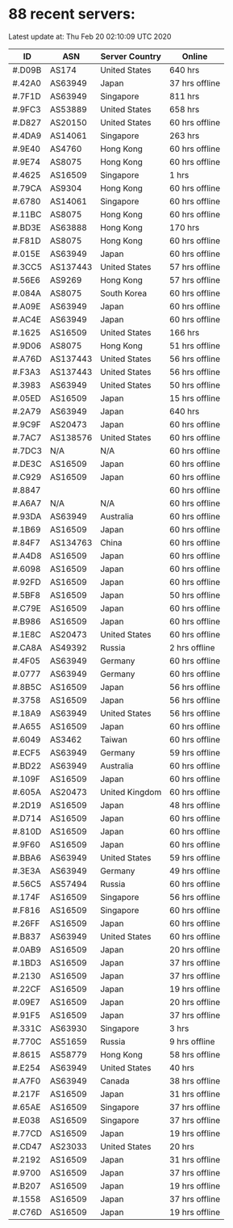 # 88 recent servers:

Latest update at: Thu Feb 20 02:10:09 UTC 2020

| ID | ASN | Server Country | Online |
| -- | --- | -------------- | ------ |
| #.D09B | AS174 | United States | 640 hrs |
| #.42A0 | AS63949 | Japan | 37 hrs offline |
| #.7F1D | AS63949 | Singapore | 811 hrs |
| #.9FC3 | AS53889 | United States | 658 hrs |
| #.D827 | AS20150 | United States | 60 hrs offline |
| #.4DA9 | AS14061 | Singapore | 263 hrs |
| #.9E40 | AS4760 | Hong Kong | 60 hrs offline |
| #.9E74 | AS8075 | Hong Kong | 60 hrs offline |
| #.4625 | AS16509 | Singapore | 1 hrs |
| #.79CA | AS9304 | Hong Kong | 60 hrs offline |
| #.6780 | AS14061 | Singapore | 60 hrs offline |
| #.11BC | AS8075 | Hong Kong | 60 hrs offline |
| #.BD3E | AS63888 | Hong Kong | 170 hrs |
| #.F81D | AS8075 | Hong Kong | 60 hrs offline |
| #.015E | AS63949 | Japan | 60 hrs offline |
| #.3CC5 | AS137443 | United States | 57 hrs offline |
| #.56E6 | AS9269 | Hong Kong | 57 hrs offline |
| #.084A | AS8075 | South Korea | 60 hrs offline |
| #.A09E | AS63949 | Japan | 60 hrs offline |
| #.AC4E | AS63949 | Japan | 60 hrs offline |
| #.1625 | AS16509 | United States | 166 hrs |
| #.9D06 | AS8075 | Hong Kong | 51 hrs offline |
| #.A76D | AS137443 | United States | 56 hrs offline |
| #.F3A3 | AS137443 | United States | 56 hrs offline |
| #.3983 | AS63949 | United States | 50 hrs offline |
| #.05ED | AS16509 | Japan | 15 hrs offline |
| #.2A79 | AS63949 | Japan | 640 hrs |
| #.9C9F | AS20473 | Japan | 60 hrs offline |
| #.7AC7 | AS138576 | United States | 60 hrs offline |
| #.7DC3 | N/A | N/A | 60 hrs offline |
| #.DE3C | AS16509 | Japan | 60 hrs offline |
| #.C929 | AS16509 | Japan | 60 hrs offline |
| #.8847 |  |  | 60 hrs offline |
| #.A6A7 | N/A | N/A | 60 hrs offline |
| #.93DA | AS63949 | Australia | 60 hrs offline |
| #.1B69 | AS16509 | Japan | 60 hrs offline |
| #.84F7 | AS134763 | China | 60 hrs offline |
| #.A4D8 | AS16509 | Japan | 60 hrs offline |
| #.6098 | AS16509 | Japan | 60 hrs offline |
| #.92FD | AS16509 | Japan | 60 hrs offline |
| #.5BF8 | AS16509 | Japan | 50 hrs offline |
| #.C79E | AS16509 | Japan | 60 hrs offline |
| #.B986 | AS16509 | Japan | 60 hrs offline |
| #.1E8C | AS20473 | United States | 60 hrs offline |
| #.CA8A | AS49392 | Russia | 2 hrs offline |
| #.4F05 | AS63949 | Germany | 60 hrs offline |
| #.0777 | AS63949 | Germany | 60 hrs offline |
| #.8B5C | AS16509 | Japan | 56 hrs offline |
| #.3758 | AS16509 | Japan | 56 hrs offline |
| #.18A9 | AS63949 | United States | 56 hrs offline |
| #.A655 | AS16509 | Japan | 60 hrs offline |
| #.6049 | AS3462 | Taiwan | 60 hrs offline |
| #.ECF5 | AS63949 | Germany | 59 hrs offline |
| #.BD22 | AS63949 | Australia | 60 hrs offline |
| #.109F | AS16509 | Japan | 60 hrs offline |
| #.605A | AS20473 | United Kingdom | 60 hrs offline |
| #.2D19 | AS16509 | Japan | 48 hrs offline |
| #.D714 | AS16509 | Japan | 60 hrs offline |
| #.810D | AS16509 | Japan | 60 hrs offline |
| #.9F60 | AS16509 | Japan | 60 hrs offline |
| #.BBA6 | AS63949 | United States | 59 hrs offline |
| #.3E3A | AS63949 | Germany | 49 hrs offline |
| #.56C5 | AS57494 | Russia | 60 hrs offline |
| #.174F | AS16509 | Singapore | 56 hrs offline |
| #.F816 | AS16509 | Singapore | 60 hrs offline |
| #.26FF | AS16509 | Japan | 60 hrs offline |
| #.B837 | AS63949 | United States | 60 hrs offline |
| #.0AB9 | AS16509 | Japan | 20 hrs offline |
| #.1BD3 | AS16509 | Japan | 37 hrs offline |
| #.2130 | AS16509 | Japan | 37 hrs offline |
| #.22CF | AS16509 | Japan | 19 hrs offline |
| #.09E7 | AS16509 | Japan | 20 hrs offline |
| #.91F5 | AS16509 | Japan | 37 hrs offline |
| #.331C | AS63930 | Singapore | 3 hrs |
| #.770C | AS51659 | Russia | 9 hrs offline |
| #.8615 | AS58779 | Hong Kong | 58 hrs offline |
| #.E254 | AS63949 | United States | 40 hrs |
| #.A7F0 | AS63949 | Canada | 38 hrs offline |
| #.217F | AS16509 | Japan | 31 hrs offline |
| #.65AE | AS16509 | Singapore | 37 hrs offline |
| #.E038 | AS16509 | Singapore | 37 hrs offline |
| #.77CD | AS16509 | Japan | 19 hrs offline |
| #.CD47 | AS23033 | United States | 20 hrs |
| #.2192 | AS16509 | Japan | 31 hrs offline |
| #.9700 | AS16509 | Japan | 37 hrs offline |
| #.B207 | AS16509 | Japan | 19 hrs offline |
| #.1558 | AS16509 | Japan | 37 hrs offline |
| #.C76D | AS16509 | Japan | 19 hrs offline |

